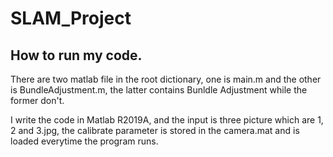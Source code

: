 # SLAM_Project

## How to run my code.
There are two matlab file in the root dictionary, one is main.m and the other is BundleAdjustment.m,
the latter contains Bunldle Adjustment while the former don't.

I write the code in Matlab R2019A, and the input is three picture which are 1, 2 and 3.jpg, the calibrate parameter is stored in the camera.mat and is loaded everytime the program runs.